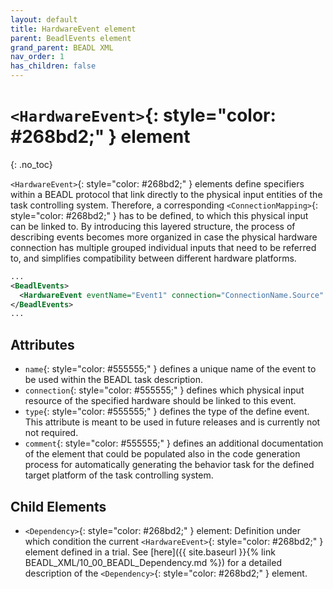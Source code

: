 ```yaml
---
layout: default
title: HardwareEvent element
parent: BeadlEvents element
grand_parent: BEADL XML
nav_order: 1
has_children: false
---
```

# `<HardwareEvent>`{: style="color: #268bd2;" } element
{: .no_toc}

`<HardwareEvent>`{: style="color: #268bd2;" } elements define specifiers within a BEADL protocol that link directly to the physical input entities of the task controlling system. Therefore, a corresponding `<ConnectionMapping>`{: style="color: #268bd2;" } has to be defined, to which this physical input can be linked to. By introducing this layered structure, the process of describing events becomes more organized in case the physical hardware connection has multiple grouped individual inputs that need to be referred to, and simplifies compatibility between different hardware platforms.

```xml
...
<BeadlEvents>
  <HardwareEvent eventName="Event1" connection="ConnectionName.Source" type="" comment="" />
</BeadlEvents>
...
```

## Attributes
- `name`{: style="color: #555555;" } defines a unique name of the event to be used within the BEADL task description.
- `connection`{: style="color: #555555;" } defines which physical input resource of the specified hardware should be linked to this event.
- `type`{: style="color: #555555;" } defines the type of the define event. This attribute is meant to be used in future releases and is currently not not required.
- `comment`{: style="color: #555555;" } defines an additional documentation of the element that could be populated also in the code generation process for automatically generating the behavior task for the defined target platform of the task controlling system.

## Child Elements
- `<Dependency>`{: style="color: #268bd2;" } element: Definition under which condition the current `<HardwareEvent>`{: style="color: #268bd2;" } element defined in a trial. See [here]({{ site.baseurl }}{% link BEADL_XML/10_00_BEADL_Dependency.md %}) for a detailed description of the `<Dependency>`{: style="color: #268bd2;" } element.
